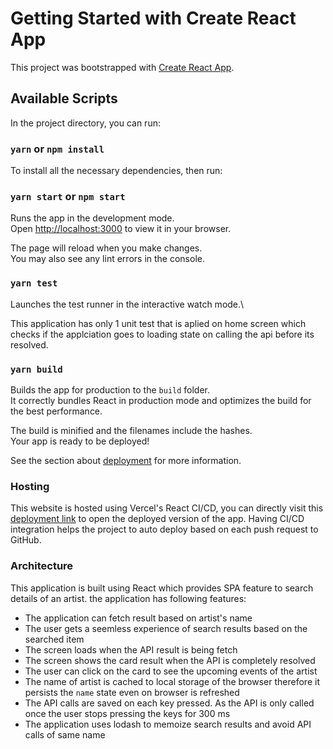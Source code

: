# Getting Started with Create React App

This project was bootstrapped with [Create React App](https://github.com/facebook/create-react-app).

## Available Scripts

In the project directory, you can run:

### `yarn` or `npm install`

To install all the necessary dependencies, then run:

### `yarn start` or `npm start`

Runs the app in the development mode.\
Open [http://localhost:3000](http://localhost:3000) to view it in your browser.

The page will reload when you make changes.\
You may also see any lint errors in the console.

### `yarn test`

Launches the test runner in the interactive watch mode.\

This application has only 1 unit test that is aplied on home screen which checks if the applciation goes to loading state on calling the api before its resolved.

### `yarn build`

Builds the app for production to the `build` folder.\
It correctly bundles React in production mode and optimizes the build for the best performance.

The build is minified and the filenames include the hashes.\
Your app is ready to be deployed!

See the section about [deployment](https://facebook.github.io/create-react-app/docs/deployment) for more information.

### Hosting

This website is hosted using Vercel's React CI/CD, you can directly visit this [deployment link](https://search-optimizer.vercel.app/) to open the deployed version of the app.
Having CI/CD integration helps the project to auto deploy based on each push request to GitHub.

### Architecture

This application is built using React which provides SPA feature to search details of an artist. the application has following features:

- The application can fetch result based on artist's name
- The user gets a seemless experience of search results based on the searched item
- The screen loads when the API result is being fetch
- The screen shows the card result when the API is completely resolved
- The user can click on the card to see the upcoming events of the artist
- The name of artist is cached to local storage of the browser therefore it persists the `name` state even on browser is refreshed
- The API calls are saved on each key pressed. As the API is only called once the user stops pressing the keys for 300 ms
- The application uses lodash to memoize search results and avoid API calls of same name
